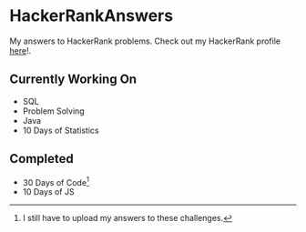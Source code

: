 # HackerRankAnswers
My  answers to HackerRank problems. Check out my HackerRank profile <a href="https://www.hackerrank.com/david_krell?hr_r=1">here</a>!.

<h2>Currently Working On</h2>

- SQL
- Problem Solving
- Java
- 10 Days of Statistics

<h2>Completed</h2>

- 30 Days of Code[^1]
- 10 Days of JS

[^1]:I still have to upload my answers to these challenges.
